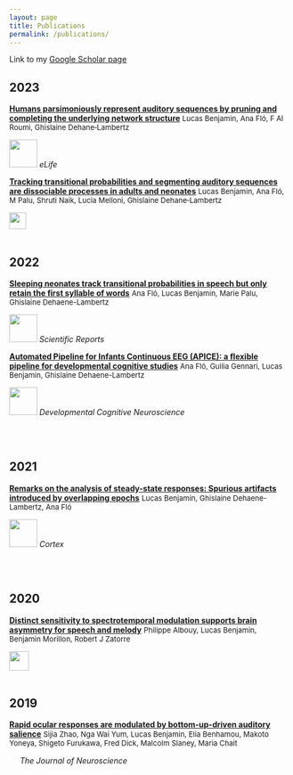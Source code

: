 ```yaml
---
layout: page
title: Publications
permalink: /publications/
--- 
```


Link to my [Google Scholar page](https://scholar.google.fr/citations?user=cOj0n3oAAAAJ&hl=fr)
 
## 2023  
[**Humans parsimoniously represent auditory sequences by pruning and completing the underlying network structure**](https://elifesciences.org/articles/86430#abstract) <font size="2"> Lucas Benjamin, Ana Fló, F Al Roumi, Ghislaine Dehane‐Lambertz</font>

<img src="https://lucaswbenjamin.github.io/pages/publications/Log_elife.png" height="50"> *eLife* 

[**Tracking transitional probabilities and segmenting auditory sequences are dissociable processes in adults and neonates**](https://lucaswbenjamin.github.io/pages/publications/Benjamin-2022-DevelopmentalScience.pdf) <font size="2"> Lucas Benjamin, Ana Fló, M Palu, Shruti Naik, Lucia Melloni, Ghislaine Dehane‐Lambertz</font>  

<img src="https://lucaswbenjamin.github.io/pages/publications/Log_DevSci.pdf"  height="30">

<br>
<br>

## 2022
[**Sleeping neonates track transitional probabilities in speech but only retain the first syllable of words**](https://lucaswbenjamin.github.io/pages/publications/Flo2022ScientificReports.pdf) <font size="2"> Ana Fló, Lucas Benjamin, Marie Palu, Ghislaine Dehaene-Lambertz </font> 

<img src="https://lucaswbenjamin.github.io/pages/publications/Log_SciRep.jpg" height="50"> *Scientific Reports*

[**Automated Pipeline for Infants Continuous EEG (APICE): a flexible pipeline for developmental cognitive studies**](https://lucaswbenjamin.github.io/pages/publications/APICE.pdf) <font size="2"> Ana Fló, Guilia Gennari, Lucas Benjamin, Ghislaine Dehaene-Lambertz </font>  

<img src="https://lucaswbenjamin.github.io/pages/publications/Log_DevCogNeur.jpeg" height="50"> *Developmental Cognitive Neuroscience*

<br>
<br>

## 2021

[**Remarks on the analysis of steady-state responses: Spurious artifacts introduced by overlapping epochs**](https://lucaswbenjamin.github.io/pages/publications/Benjamin_et_al_Cortex2021.pdf) <font size="2"> Lucas Benjamin, Ghislaine Dehaene-Lambertz, Ana Fló </font>    

<img src="https://lucaswbenjamin.github.io/pages/publications/Log_Cortex.jpeg" height="50"> *Cortex*

<br>
<br>

## 2020

[**Distinct sensitivity to spectrotemporal modulation supports brain asymmetry for speech and melody**](https://lucaswbenjamin.github.io/pages/publications/albouy_et_al_science_2020.pdf)  <font size="2"> Philippe Albouy, Lucas Benjamin, Benjamin Morillon, Robert J Zatorre </font>  

<img src="https://lucaswbenjamin.github.io/pages/publications/Log_Science.jpg" height="35">

<br>
<br>

## 2019

[**Rapid ocular responses are modulated by bottom-up-driven auditory salience**](https://lucaswbenjamin.github.io/pages/publications/Zhao_et_al_JNeuro.pdf)  <font size="2"> Sijia Zhao, Nga Wai Yum, Lucas Benjamin, Elia Benhamou, Makoto Yoneya, Shigeto Furukawa, Fred Dick, Malcolm Slaney, Maria Chait </font>   

<img src="https://lucaswbenjamin.github.io/pages/publications/Log_JNeuro.png" height="15"> *The Journal of Neuroscience*





